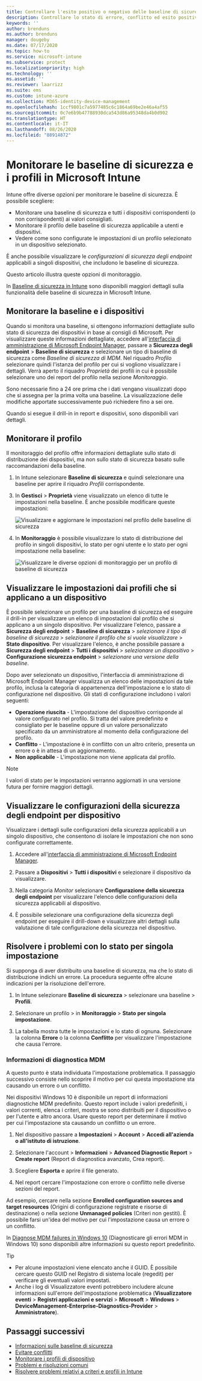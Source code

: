 ```yaml
---
title: Controllare l'esito positivo o negativo delle baseline di sicurezza in Microsoft Intune - Azure | Microsoft Docs
description: Controllare lo stato di errore, conflitto ed esito positivo quando si distribuiscono baseline di sicurezza a utenti e dispositivi in Microsoft Intune MDM. Informazioni su come risolvere i problemi mediante i log del client e le funzionalità di report in Intune.
keywords: ''
author: brenduns
ms.author: brenduns
manager: dougeby
ms.date: 07/17/2020
ms.topic: how-to
ms.service: microsoft-intune
ms.subservice: protect
ms.localizationpriority: high
ms.technology: ''
ms.assetid: ''
ms.reviewer: laarrizz
ms.suite: ems
ms.custom: intune-azure
ms.collection: M365-identity-device-management
ms.openlocfilehash: 1ccf9801c7a5977485c6c1864a69be2e46a4af55
ms.sourcegitcommit: 0c7e6b9b47788930dca543d86a95348da4b0d902
ms.translationtype: HT
ms.contentlocale: it-IT
ms.lasthandoff: 08/26/2020
ms.locfileid: "88914872"
---
```

# <a name="monitor-security-baselines-and-profiles-in-microsoft-intune"></a>Monitorare le baseline di sicurezza e i profili in Microsoft Intune

Intune offre diverse opzioni per monitorare le baseline di sicurezza. È possibile scegliere:

- Monitorare una baseline di sicurezza e tutti i dispositivi corrispondenti (o non corrispondenti) ai valori consigliati.
- Monitorare il profilo delle baseline di sicurezza applicabile a utenti e dispositivi.
- Vedere come sono configurate le impostazioni di un profilo selezionato in un dispositivo selezionato.

È anche possibile visualizzare le *configurazioni di sicurezza degli endpoint* applicabili a singoli dispositivi, che includono le baseline di sicurezza.

Questo articolo illustra queste opzioni di monitoraggio.

In [Baseline di sicurezza in Intune](security-baselines.md) sono disponibili maggiori dettagli sulla funzionalità delle baseline di sicurezza in Microsoft Intune.

## <a name="monitor-the-baseline-and-your-devices"></a>Monitorare la baseline e i dispositivi

Quando si monitora una baseline, si ottengono informazioni dettagliate sullo stato di sicurezza dei dispositivi in base ai consigli di Microsoft. Per visualizzare queste informazioni dettagliate, accedere all'[interfaccia di amministrazione di Microsoft Endpoint Manager](https://go.microsoft.com/fwlink/?linkid=2109431), passare a **Sicurezza degli endpoint** > **Baseline di sicurezza** e selezionare un tipo di baseline di sicurezza come *Baseline di sicurezza di MDM*. Nel riquadro *Profilo* selezionare quindi l'istanza del profilo per cui si vogliono visualizzare i dettagli. Verrà aperto il riquadro *Proprietà* dei profili in cui è possibile selezionare uno dei report del profilo nella sezione *Monitoraggio*. 

Sono necessarie fino a 24 ore prima che i dati vengano visualizzati dopo che si assegna per la prima volta una baseline. La visualizzazione delle modifiche apportate successivamente può richiedere fino a sei ore.

Quando si esegue il drill-in in report e dispositivi, sono disponibili vari dettagli.

<!-- UI is changing, unclear how yet: 


- **Device view** – A summary of how many devices are in each status category for the baseline.
- **Per-category** - A view that displays each category in the baseline and includes the percentage of devices for each status group for each baseline category.

Each device is represented by one of the following statuses (used in the *device* view and also the *per-category* views):

- **Matches baseline** - All the settings in the baseline match the recommended settings.
- **Does not match baseline** - One or more settings in the baseline were modified from their default values in the original baseline. The default values in each security baseline are the recommended values for that baseline.

  > [!NOTE]
  > When you create or edit a baseline profile, any change that is made to a default value or configuration setting causes a *Does not match baseline* status to occur. For help to determine the settings that were changed, contact Microsoft Support. 

- **Misconfigured** - At least one setting isn't correctly configured. This status means that the setting is in a conflict, error, or pending state.
- **Not applicable** - At least one setting isn't applicable and isn't applied.

### Device view

The Overview pane displays a chart-based summary of how many devices have a specific status for the baseline; **Security baseline posture for assigned Windows 10 devices**.

![Check the status of the devices](./media/security-baselines-monitor/overview.png)

When a device has different status from different categories in the baseline, the device is represented by a single status. The status that represents the device is taken from the following order of precedence: **Misconfigured**, **Does not match baseline**, **Not applicable**, **Matches baseline**.

For example, if a device has a setting that's classified as *misconfigured* and one or more settings that are classified as *Does not match baseline*, the device is classified as *Misconfigured*.

You can click on the chart to drill through and view a list of devices with various statuses. You can then select individual devices from that list to view details about individual devices. For example:

- Select **Device configuration** > Select the profile with an Error state:

  ![View the status of a profile](./media/security-baselines-monitor/device-configuration-profile-list.png)

- Select the Error profile. A list of all settings in the profile, and their state is shown. Now, you can scroll to find the setting causing the error:

  ![See the setting causing the error](./media/security-baselines-monitor/profile-with-error-status.png)

Use this reporting to see any settings in a profile that are causing an issue. Also get more details of policies and profiles deployed to devices.

> [!NOTE]
> When a property is set to **Not configured** in the baseline, the setting is ignored, and no restrictions are enforced. The property isn't shown in any reporting.

### Per category view

The Overview pane displays a per-category chart for the baseline named **Security baseline posture by category**.  This view displays each category from the baseline, and identifies the percentage of devices that fall into a status classification for each of those categories.

![Per-Category view of status](./media/security-baselines-monitor/monitor-baseline-per-category.png)

Status for **Matches baseline** doesn't display until 100% of devices report that status for the category.

You can sort the by-category view by each column, by selecting up-down arrow icon at the top of the column.
-->

## <a name="monitor-the-profile"></a>Monitorare il profilo

Il monitoraggio del profilo offre informazioni dettagliate sullo stato di distribuzione dei dispositivi, ma non sullo stato di sicurezza basato sulle raccomandazioni della baseline.

1. In Intune selezionare **Baseline di sicurezza** e quindi selezionare una baseline per aprire il riquadro *Profili* corrispondente.

<!-- More churn  
2. Select a profile. In **Overview**, the image shows how many devices and users have this profile assigned:

   ![See how many devices and users are assigned the security baselines profile](./media/security-baselines-monitor/existing-profile-overview.png)
--> 
3. In **Gestisci** > **Proprietà** viene visualizzato un elenco di tutte le impostazioni nella baseline. È anche possibile modificare queste impostazioni:

   ![Visualizzare e aggiornare le impostazioni nel profilo delle baseline di sicurezza](./media/security-baselines-monitor/manage-settings.png)

4. In **Monitoraggio** è possibile visualizzare lo stato di distribuzione del profilo in singoli dispositivi, lo stato per ogni utente e lo stato per ogni impostazione nella baseline:

   ![Visualizzare le diverse opzioni di monitoraggio per un profilo di baseline di sicurezza](./media/security-baselines-monitor/monitor-status-options.png)

## <a name="view-settings-from-profiles-that-apply-to-a-device"></a>Visualizzare le impostazioni dai profili che si applicano a un dispositivo

È possibile selezionare un profilo per una baseline di sicurezza ed eseguire il drill-in per visualizzare un elenco di impostazioni dal profilo che si applicano a un singolo dispositivo.  Per visualizzare l'elenco, passare a **Sicurezza degli endpoint** > **Baseline di sicurezza** > *selezionare il tipo di baseline di sicurezza* > *selezionare il profilo che si vuole visualizzare* > **Stato dispositivo**. Per visualizzare l'elenco, è anche possibile passare a **Sicurezza degli endpoint** > **Tutti i dispositivi** > *selezionare un dispositivo* > **Configurazione sicurezza endpoint** > *selezionare una versione della baseline*.

Dopo aver selezionato un dispositivo, l'interfaccia di amministrazione di Microsoft Endpoint Manager visualizza un elenco delle impostazioni da tale profilo, inclusa la categoria di appartenenza dell'impostazione e lo stato di configurazione nel dispositivo. Gli stati di configurazione includono i valori seguenti:

- **Operazione riuscita** - L'impostazione del dispositivo corrisponde al valore configurato nel profilo. Si tratta del valore predefinito e consigliato per le baseline oppure di un valore personalizzato specificato da un amministratore al momento della configurazione del profilo.
- **Conflitto** - L'impostazione è in conflitto con un altro criterio, presenta un errore o è in attesa di un aggiornamento.
- **Non applicabile** - L'impostazione non viene applicata dal profilo.

> [!NOTE]
> I valori di stato per le impostazioni verranno aggiornati in una versione futura per fornire maggiori dettagli.

## <a name="view-endpoint-security-configurations-per-device"></a>Visualizzare le configurazioni della sicurezza degli endpoint per dispositivo

Visualizzare i dettagli sulle configurazioni della sicurezza applicabili a un singolo dispositivo, che consentono di isolare le impostazioni che non sono configurate correttamente.

1. Accedere all'[interfaccia di amministrazione di Microsoft Endpoint Manager](https://go.microsoft.com/fwlink/?linkid=2109431).

2. Passare a **Dispositivi**  > **Tutti i dispositivi** e selezionare il dispositivo da visualizzare.

3. Nella categoria *Monitor* selezionare **Configurazione della sicurezza degli endpoint** per visualizzare l'elenco delle configurazioni della sicurezza applicabili al dispositivo.

4. È possibile selezionare una configurazione della sicurezza degli endpoint per eseguire il drill-down e visualizzare altri dettagli sulla valutazione di tale configurazione della sicurezza nel dispositivo.

## <a name="troubleshoot-using-per-setting-status"></a>Risolvere i problemi con lo stato per singola impostazione

Si supponga di aver distribuito una baseline di sicurezza, ma che lo stato di distribuzione indichi un errore. La procedura seguente offre alcune indicazioni per la risoluzione dell'errore.

1. In Intune selezionare **Baseline di sicurezza** > selezionare una baseline > **Profili**.

2. Selezionare un profilo > in **Monitoraggio** > **Stato per singola impostazione**.

3. La tabella mostra tutte le impostazioni e lo stato di ognuna. Selezionare la colonna **Errore** o la colonna **Conflitto** per visualizzare l'impostazione che causa l'errore.

### <a name="mdm-diagnostic-information"></a>Informazioni di diagnostica MDM

A questo punto è stata individuata l'impostazione problematica. Il passaggio successivo consiste nello scoprire il motivo per cui questa impostazione sta causando un errore o un conflitto.

Nei dispositivi Windows 10 è disponibile un report di informazioni diagnostiche MDM predefinito. Questo report include i valori predefiniti, i valori correnti, elenca i criteri, mostra se sono distribuiti per il dispositivo o per l'utente e altro ancora. Usare questo report per determinare il motivo per cui l'impostazione sta causando un conflitto o un errore.

1. Nel dispositivo passare a **Impostazioni** > **Account** > **Accedi all'azienda o all'istituto di istruzione**.

2. Selezionare l'account > **Informazioni** > **Advanced Diagnostic Report** > **Create report** (Report di diagnostica avanzato, Crea report).

3. Scegliere **Esporta** e aprire il file generato.

4. Nel report cercare l'impostazione con errore o conflitto nelle diverse sezioni del report.

  Ad esempio, cercare nella sezione **Enrolled configuration sources and target resources** (Origini di configurazione registrate e risorse di destinazione) o nella sezione **Unmanaged policies** (Criteri non gestiti). È possibile farsi un'idea del motivo per cui l'impostazione causa un errore o un conflitto.

In [Diagnose MDM failures in Windows 10](/windows/client-management/mdm/diagnose-mdm-failures-in-windows-10) (Diagnosticare gli errori MDM in Windows 10) sono disponibili altre informazioni su questo report predefinito.

> [!TIP]
>
> - Per alcune impostazioni viene elencato anche il GUID. È possibile cercare questo GUID nel Registro di sistema locale (regedit) per verificare gli eventuali valori impostati.
> - Anche i log di Visualizzatore eventi potrebbero includere alcune informazioni sull'errore dell'impostazione problematica (**Visualizzatore eventi** > **Registri applicazioni e servizi** > **Microsoft** > **Windows** > **DeviceManagement-Enterprise-Diagnostics-Provider** > **Amministratore**).

## <a name="next-steps"></a>Passaggi successivi

- [Informazioni sulle baseline di sicurezza](security-baselines.md)
- [Evitare conflitti](security-baselines.md#avoid-conflicts)
- [Monitorare i profili di dispositivo](../configuration/device-profile-monitor.md) 
- [Problemi e risoluzioni comuni](../configuration/device-profile-troubleshoot.md)
- [Risolvere problemi relativi a criteri e profili in Intune](../configuration/troubleshoot-policies-in-microsoft-intune.md)